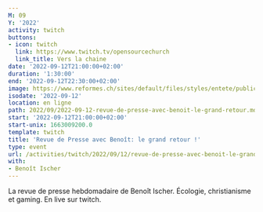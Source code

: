 ```yaml
---
M: 09
Y: '2022'
activity: twitch
buttons:
- icon: twitch
  link: https://www.twitch.tv/opensourcechurch
  link_title: Vers la chaine
date: '2022-09-12T21:00:00+02:00'
duration: '1:30:00'
end: '2022-09-12T22:30:00+02:00'
image: https://www.reformes.ch/sites/default/files/styles/entete/public/data/images/comm/257/Beno%C3%AEt%20Ischer.jpg
isodate: '2022-09-12'
location: en ligne
path: 2022/09/2022-09-12-revue-de-presse-avec-benoit-le-grand-retour.md
start: '2022-09-12T21:00:00+02:00'
start-unix: 1663009200.0
template: twitch
title: 'Revue de Presse avec Benoît: le grand retour !'
type: event
url: /activities/twitch/2022/09/12/revue-de-presse-avec-benoit-le-grand-retour
with:
- Benoît Ischer
---
```

La revue de presse hebdomadaire de Benoît Ischer. Écologie, christianisme et gaming. En live sur twitch.